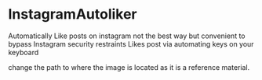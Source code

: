 # InstagramAutoliker
Automatically Like posts on instagram not the best way but convenient to bypass Instagram security restraints
Likes post via automating keys on your keyboard

change the path to where the image is located as it is a reference material.
